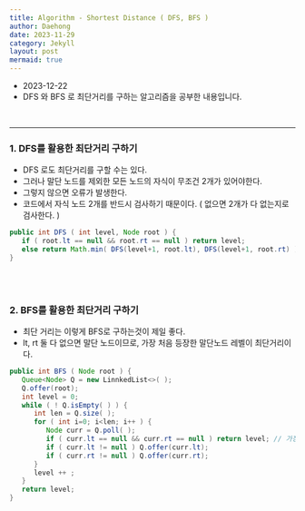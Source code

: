 ```yaml
---
title: Algorithm - Shortest Distance ( DFS, BFS )
author: Daehong
date: 2023-11-29
category: Jekyll
layout: post
mermaid: true
---
```


* 2023-12-22
* DFS 와 BFS 로 최단거리를 구하는 알고리즘을 공부한 내용입니다.

<br>
<hr>

### 1. DFS를 활용한 최단거리 구하기
* DFS 로도 최단거리를 구할 수는 있다.
* 그러나 말단 노드를 제외한 모든 노드의 자식이 무조건 2개가 있어야한다.
* 그렇지 않으면 오류가 발생한다.
* 코드에서 자식 노드 2개를 반드시 검사하기 때문이다. ( 없으면 2개가 다 없는지로 검사한다. )
```java
public int DFS ( int level, Node root ) {
   if ( root.lt == null && root.rt == null ) return level;
   else return Math.min( DFS(level+1, root.lt), DFS(level+1, root.rt) );
}
```

<br>
<br>

### 2. BFS를 활용한 최단거리 구하기
* 최단 거리는 이렇게 BFS로 구하는것이 제일 좋다.
* lt, rt 둘 다 없으면 말단 노드이므로, 가장 처음 등장한 말단노드 레벨이 최단거리이다.
```java
public int BFS ( Node root ) {
   Queue<Node> Q = new LinnkedList<>( );
   Q.offer(root);
   int level = 0;
   while ( ! Q.isEmpty( ) ) {
      int len = Q.size( );
      for ( int i=0; i<len; i++ ) {
         Node curr = Q.poll( );
         if ( curr.lt == null && curr.rt == null ) return level; // 가장 빨리 찾은 말단 노드
         if ( curr.lt != null ) Q.offer(curr.lt);
         if ( curr.rt != null ) Q.offer(curr.rt);
      }
      level ++ ;
   }
   return level;
}
```



<br>
<br>
<br>
<br>
<br>